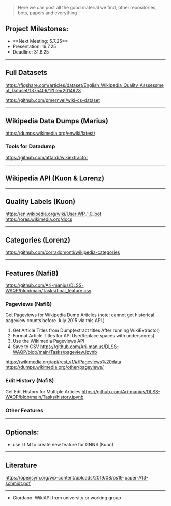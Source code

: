 >Here we can post all the good material we find, other repositories, bots, papers and everything

## Project Milestones: 
- ==Next Meeting: 5.7.25==
- Presentation: 16.7.25
- Deadline: 31.8.25

***
## Full Datasets
https://figshare.com/articles/dataset/English_Wikipedia_Quality_Asssessment_Dataset/1375406/1?file=2014923

https://github.com/pmernyei/wiki-cs-dataset
***
## Wikipedia Data Dumps (Marius)
https://dumps.wikimedia.org/enwiki/latest/

### Tools for Datadump
https://github.com/attardi/wikiextractor
***
## Wikipedia API (Kuon & Lorenz)

***
## Quality Labels (Kuon)
https://en.wikipedia.org/wiki/User:WP_1.0_bot
https://ores.wikimedia.org/docs
***
## Categories (Lorenz)
https://github.com/corradomonti/wikipedia-categories

***
## Features (Nafiß)
https://github.com/Ari-manius/DLSS-WAQP/blob/main/Tasks/final_feature.csv
### Pageviews (Nafiß)
Get Pageviews for Wikipedia Dump Articles
(note: cannot get historical pageview counts before July 2015 via this API.)
1.	Get Article Titles from Dump(extract titles After running WikiExtractor)
2.	Format Article Titles for API Use(Replace spaces with underscores)
3.	Use the Wikimedia Pageviews API
4.	Save to CSV
https://github.com/Ari-manius/DLSS-WAQP/blob/main/Tasks/pageview.ipynb

https://wikimedia.org/api/rest_v1/#/Pageviews%20data
https://dumps.wikimedia.org/other/pageviews/

### Edit History (Nafiß)
Get Edit History for Multiple Articles
https://github.com/Ari-manius/DLSS-WAQP/blob/main/Tasks/history.ipynb

### Other Features 


***
## Optionals: 
- use LLM to create new feature for GNNS (Kuon)

***

## Literature 
https://opensym.org/wp-content/uploads/2019/08/os19-paper-A13-schmidt.pdf

***
- Giordano: WikiAPI from university or working group 
